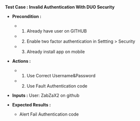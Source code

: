 **Test Case : Invalid Authentication With DUO Security**
  * **Precondition :** 
    * 1. Already have user on GITHUB
    * 2. Enable two factor authentication in Settting > Security
    * 3. Already install app <DUO Security> on mobile
 
  * **Actions :**
    * 1. Use  Correct Username&Password
    * 2. Use  Fault Authentication code
    
  * **Inputs :** User: ZabZaX2  on github
  
  * **Expected Results :**  
    *  Alert Fail Authentication code
    
 
